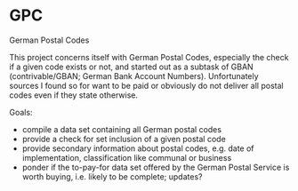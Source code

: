 GPC
===

German Postal Codes

This project concerns itself with German Postal Codes, especially the check if a given code exists or not, and started out as a subtask of GBAN (contrivable/GBAN; German Bank Account Numbers).
Unfortunately sources I found so for want to be paid or obviously do not deliver all postal codes even if they state otherwise.

Goals:
* compile a data set containing all German postal codes
* provide a check for set inclusion of a given postal code
* provide secondary information about postal codes, e.g. date of implementation, classification like communal or business
* ponder if the to-pay-for data set offered by the German Postal Service is worth buying, i.e. likely to be complete; updates?
